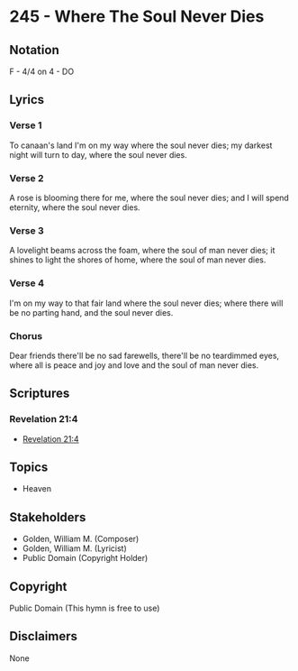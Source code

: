# 245 - Where The Soul Never Dies

## Notation

F - 4/4 on 4 - DO

## Lyrics

### Verse 1

To canaan's land I'm on my way where the soul never dies; my darkest night will turn to day, where the soul never dies.

### Verse 2

A rose is blooming there for me, where the soul never dies; and I will spend eternity, where the soul never dies.

### Verse 3

A lovelight beams across the foam, where the soul of man never dies; it shines to light the shores of home, where the soul of man never dies.

### Verse 4

I'm on my way to that fair land where the soul never dies; where there will be no parting hand, and the soul never dies.

### Chorus

Dear friends there'll be no sad farewells, there'll be no teardimmed eyes, where all is peace and joy and love and the soul of man never dies.


## Scriptures

### Revelation 21:4

- [Revelation 21:4](https://www.biblegateway.com/passage/?search=Revelation%2021%3A4)


## Topics

- Heaven

## Stakeholders

- Golden, William M. (Composer)
- Golden, William M. (Lyricist)
- Public Domain (Copyright Holder)

## Copyright

Public Domain
(This hymn is free to use)

## Disclaimers

None

